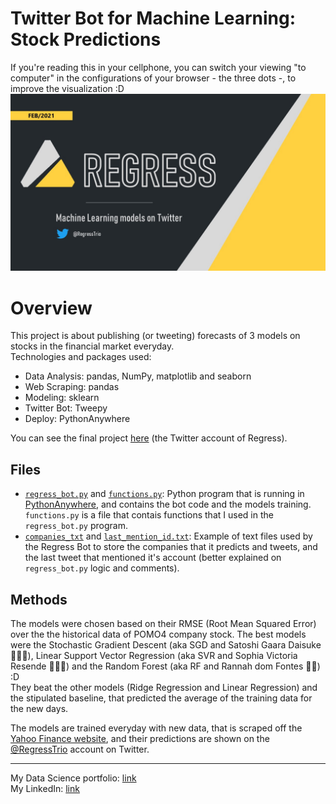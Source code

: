 # **Twitter Bot for Machine Learning: Stock Predictions**   
If you're reading this in your cellphone, you can switch your viewing "to computer" in the configurations of your browser - the three dots -, to improve the visualization :D
![](https://github.com/KenzoBH/Data-Science/blob/main/Images/Regress.jpg)

# Overview   

This project is about publishing (or tweeting) forecasts of 3 models on stocks in the financial market everyday.   
Technologies and packages used:
- Data Analysis: pandas, NumPy, matplotlib and seaborn
- Web Scraping: pandas
- Modeling: sklearn
- Twitter Bot: Tweepy
- Deploy: PythonAnywhere

You can see the final project [here](https://twitter.com/RegressTrio) (the Twitter account of Regress).

## Files

- [`regress_bot.py`](https://github.com/KenzoBH/Data-Science/blob/main/Twitter_ML/regress_bot.py) and [`functions.py`](https://github.com/KenzoBH/Data-Science/blob/main/Twitter_ML/functions.py): Python program that is running in [PythonAnywhere](https://www.pythonanywhere.com/), and contains the bot code and the models training. `functions.py` is a file that contais functions that I used in the `regress_bot.py` program.
- [`companies_txt`](https://github.com/KenzoBH/Data-Science/blob/main/Twitter_ML/companies.txt) and [`last_mention_id.txt`](https://github.com/KenzoBH/Data-Science/blob/main/Twitter_ML/last_mention_id.txt): Example of text files used by the Regress Bot to store the companies that it predicts and tweets, and the last tweet that mentioned it's account (better explained on `regress_bot.py` logic and comments).

## Methods

The models were chosen based on their RMSE (Root Mean Squared Error) over the the historical data of POMO4 company stock. The best models were the Stochastic Gradient Descent (aka SGD and Satoshi Gaara Daisuke 🙇🏼‍♂️), Linear Support Vector Regression (aka SVR and Sophia Victoria Resende 🙆🏻‍♀️) and the Random Forest (aka RF and Rannah dom Fontes 👩‍💻) :D   
They beat the other models (Ridge Regression and Linear Regression) and the stipulated baseline, that predicted the average of the training data for the new days.   

The models are trained everyday with new data, that is scraped off the [Yahoo Finance website](https://finance.yahoo.com/), and their predictions are shown on the [@RegressTrio](https://twitter.com/RegressTrio) account on Twitter.

-------------------------

My Data Science portfolio: [link](https://github.com/KenzoBH/Data-Science)   
My LinkedIn: [link](https://www.linkedin.com/in/bruno-kenzo/)
